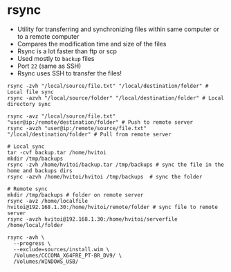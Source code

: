 # rsync

- Utility for transferring and synchronizing files within same computer or to a remote computer
- Compares the modification time and size of the files
- Rsync is a lot faster than ftp or scp
- Used mostly to `backup` files
- Port `22` (same as SSH)
- Rsync uses SSH to transfer the files!

```shell
rsync -zvh "/local/source/file.txt" "/local/destination/folder" # Local file sync
rsync -azvh "/local/source/folder" "/local/destination/folder" # Local directory sync

rsync -avz "/local/source/file.txt" "user@ip:/remote/destination/folder" # Push to remote server
rsync -avzh "user@ip:/remote/source/file.txt" "/local/destination/folder" # Pull from remote server

# Local sync
tar -cvf backup.tar /home/hvitoi
mkdir /tmp/backups
rsync -zvh /home/hvitoi/backup.tar /tmp/backups # sync the file in the home and backups dirs
rsync -azvh /home/hvitoi/hvitoi /tmp/backups  # sync the folder

# Remote sync
mkdir /tmp/backups # folder on remote server
rsync -avz /home/localfile hvitoi@192.168.1.30:/home/hvitoi/remote/folder # sync file to remote server
rsync -avzh hvitoi@192.168.1.30:/home/hvitoi/serverfile /home/local/folder
```

```shell
rsync -avh \
  --progress \
  --exclude=sources/install.wim \
  /Volumes/CCCOMA_X64FRE_PT-BR_DV9/ \
  /Volumes/WINDOWS_USB/
```
